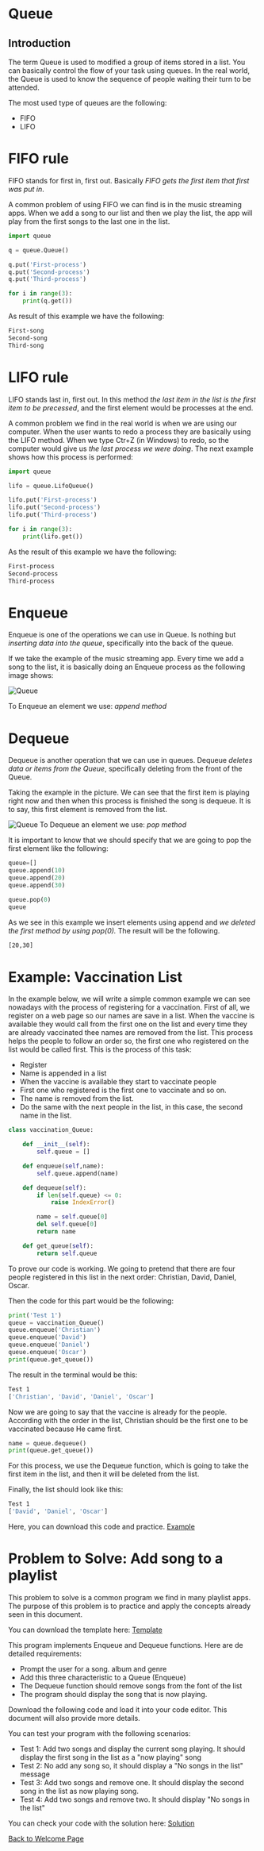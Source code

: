 # Queue
## Introduction
The term Queue is used to modified a group of items stored in a list. You can basically control the flow of your task using queues. In the real world, the Queue is used to know the sequence of people waiting their turn to be attended.

The most used type of queues are the following:
- FIFO
- LIFO
  
# FIFO rule
FIFO stands for first in, first out. Basically *FIFO gets the first item that first was put in*.

A common problem of using FIFO we can find is in the music streaming apps. When we add a song to our list and then we play the list, the app will play from the first songs to the last one in the list.                              

```python
import queue

q = queue.Queue()

q.put('First-process')
q.put('Second-process')
q.put('Third-process')

for i in range(3):
    print(q.get())
```

As result of this example we have the following:

```bash
First-song
Second-song
Third-song
```

# LIFO rule
LIFO stands last in, first out. In this method *the last item in the list is the first item to be precessed*, and the first element would be processes at the end.       

A common problem we find in the real world is when we are using our computer. When the user wants to redo a process they are basically using the LIFO method. When we type Ctr+Z (in Windows) to redo, so the computer would give us *the last process we were doing*. The next example shows how this process is performed:

```python
import queue  

lifo = queue.LifoQueue()

lifo.put('First-process')
lifo.put('Second-process')
lifo.put('Third-process')

for i in range(3):
    print(lifo.get())
```
As the result of this example we have the following:
```bash
First-process
Second-process
Third-process
```
# Enqueue
Enqueue is one of the operations we can use in Queue. Is nothing but *inserting data into the queue*, specifically into the back of the queue.

If we take the example of the music streaming app. Every time we add a song to the list, it is basically doing an Enqueue process as the following image shows:


![Queue](queue-enqueue.png)

To Enqueue an element we use: *append method*

# Dequeue
Dequeue is another operation that we can use in queues. Dequeue *deletes data or items from the Queue*, specifically deleting from the front of the Queue.

Taking the example in the picture. We can see that the first item is playing right now and then when this process is finished the song is dequeue. It is to say, this first element is removed from the list. 

![Queue](queue-dequeue.png)
To Dequeue an element we use: *pop method*

It is important to know that we should specify that we are going to pop the first element like the following:

```python
queue=[]
queue.append(10)
queue.append(20)
queue.append(30)

queue.pop(0)
queue
```
As we see in this example we insert elements using append and *we deleted the first method by using pop(0).* The result will be the following.
```bash
[20,30]
```

# Example: Vaccination List

In the example below, we will write a simple common example we can see nowadays with the process of registering for a vaccination. First of all, we register on a web page so our names are save in a list. When the vaccine is available they would call from the first one on the list and every time they are already vaccinated thee names are removed from the list. This process helps the people to follow an order so, the first one who registered on the list would be called first. This is the process of this task:

- Register
- Name is appended in a list 
- When the vaccine is available they start to vaccinate people
- First one who registered is the first one to vaccinate and so on.
- The name is removed from the list.
- Do the same with the next people in the list, in this case, the second name in the list.

```python
class vaccination_Queue:

    def __init__(self):
        self.queue = []

    def enqueue(self,name):
        self.queue.append(name)

    def dequeue(self):
        if len(self.queue) <= 0:
            raise IndexError()

        name = self.queue[0]
        del self.queue[0]
        return name

    def get_queue(self):
        return self.queue
```
To prove our code is working. We going to pretend that there are four people registered in this list in the next order: Christian, David, Daniel, Oscar.

Then the code for this part would be the following:

```python
print('Test 1')
queue = vaccination_Queue()
queue.enqueue('Christian')
queue.enqueue('David')
queue.enqueue('Daniel')
queue.enqueue('Oscar')
print(queue.get_queue())
```
The result in the terminal would be this:

```bash
Test 1
['Christian', 'David', 'Daniel', 'Oscar']
```
Now we are going to say that the vaccine is already for the people. According with the order in the list, Christian should be the first one to be vaccinated because He came first.

```python
name = queue.dequeue()
print(queue.get_queue())
```
For this process, we use the Dequeue function, which is going to take the first item in the list, and then it will be deleted from the list. 

Finally, the list should look like this:

```bash
Test 1
['David', 'Daniel', 'Oscar']
```
Here, you can download this code and practice. [Example](queue-example.py)



# Problem to Solve: Add song to a playlist

This problem to solve is a common program we find in many playlist apps. The purpose of this problem is to practice and apply the concepts already seen in this document.

You can download the template here: [Template](problem-template.py)

This program implements Enqueue and Dequeue functions. Here are de detailed requirements:

- Prompt the user for a song. album and genre
- Add this three characteristic to a Queue (Enqueue)
- The Dequeue function should remove songs from the font of the list
- The program should display the song that is now playing.

Download the following code and load it into your code editor. This document will also provide more details.

You can test your program with the following scenarios:
- Test 1: Add two songs and display the current song playing. It should display the first song in the list as a "now playing" song
- Test 2: No add any song so, it should display a "No songs in the list" message
- Test 3: Add two songs and remove one. It should display the second song in the list as now playing song.
- Test 4: Add two songs and remove two. It should display "No songs in the list"



You can check your code with the solution here: [Solution](problem-solution.py)

[Back to Welcome Page](data_structure_tutorial.md)
